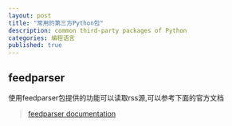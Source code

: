 ```yaml
---
layout: post
title: "常用的第三方Python包"
description: common third-party packages of Python
categories: 编程语言
published: true
---
```


## feedparser

使用feedparser包提供的功能可以读取rss源,可以参考下面的官方文档

>[feedparser documentation](http://pythonhosted.org/feedparser/)
